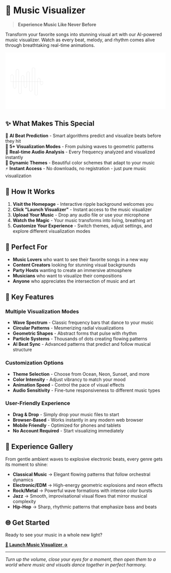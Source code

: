 # 🎵 Music Visualizer

> **Experience Music Like Never Before**

Transform your favorite songs into stunning visual art with our AI-powered music visualizer. Watch as every beat, melody, and rhythm comes alive through breathtaking real-time animations.

![Music Visualizer Banner](images/logo.png)

## ✨ What Makes This Special

🤖 **AI Beat Prediction** - Smart algorithms predict and visualize beats before they hit  
🎨 **5+ Visualization Modes** - From pulsing waves to geometric patterns  
🎵 **Real-time Audio Analysis** - Every frequency analyzed and visualized instantly  
🌈 **Dynamic Themes** - Beautiful color schemes that adapt to your music  
⚡ **Instant Access** - No downloads, no registration - just pure music visualization  

## 🚀 How It Works

1. **Visit the Homepage** - Interactive ripple background welcomes you
2. **Click "Launch Visualizer"** - Instant access to the music visualizer
3. **Upload Your Music** - Drop any audio file or use your microphone
4. **Watch the Magic** - Your music transforms into living, breathing art
5. **Customize Your Experience** - Switch themes, adjust settings, and explore different visualization modes

## 🎯 Perfect For

- **Music Lovers** who want to see their favorite songs in a new way
- **Content Creators** looking for stunning visual backgrounds
- **Party Hosts** wanting to create an immersive atmosphere
- **Musicians** who want to visualize their compositions
- **Anyone** who appreciates the intersection of music and art

## 🌟 Key Features

### Multiple Visualization Modes
- **Wave Spectrum** - Classic frequency bars that dance to your music
- **Circular Patterns** - Mesmerizing radial visualizations
- **Geometric Shapes** - Abstract forms that pulse with rhythm
- **Particle Systems** - Thousands of dots creating flowing patterns
- **AI Beat Sync** - Advanced patterns that predict and follow musical structure

### Customization Options
- **Theme Selection** - Choose from Ocean, Neon, Sunset, and more
- **Color Intensity** - Adjust vibrancy to match your mood
- **Animation Speed** - Control the pace of visual effects
- **Audio Sensitivity** - Fine-tune responsiveness to different music types

### User-Friendly Experience
- **Drag & Drop** - Simply drop your music files to start
- **Browser-Based** - Works instantly in any modern web browser
- **Mobile Friendly** - Optimized for phones and tablets
- **No Account Required** - Start visualizing immediately

## 🎪 Experience Gallery

From gentle ambient waves to explosive electronic beats, every genre gets its moment to shine:

- **Classical Music** → Elegant flowing patterns that follow orchestral dynamics
- **Electronic/EDM** → High-energy geometric explosions and neon effects  
- **Rock/Metal** → Powerful wave formations with intense color bursts
- **Jazz** → Smooth, improvisational visual flows that mirror musical complexity
- **Hip-Hop** → Sharp, rhythmic patterns that emphasize bass and beats

## 🌐 Get Started

Ready to see your music in a whole new light?

**[🎵 Launch Music Visualizer →](https://teHenglay.github.io/Music-Visualizer)**

---

*Turn up the volume, close your eyes for a moment, then open them to a world where music and visuals dance together in perfect harmony.*